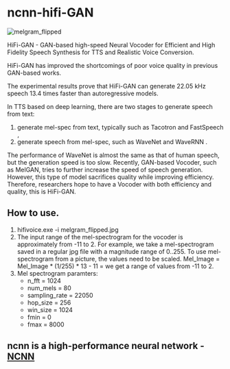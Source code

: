 # ncnn-hifi-GAN

![melgram_flipped](https://github.com/magicse/ncnn-hifi-GAN/assets/13585785/b1042b11-2efa-4442-9422-bf4a4d2b1d4e)

HiFi-GAN - GAN-based high-speed Neural Vocoder for Efficient and High Fidelity Speech Synthesis for TTS and Realistic Voice Conversion.

HiFi-GAN has improved the shortcomings of poor voice quality in previous GAN-based works.

The experimental results prove that HiFi-GAN can generate 22.05 kHz speech 13.4 times faster than autoregressive models.

In TTS based on deep learning, there are two stages to generate speech from text: 

1. generate mel-spec from text, typically such as Tacotron and FastSpeech , 
2. generate speech from mel-spec, such as WaveNet and WaveRNN .

The performance of WaveNet is almost the same as that of human speech, but the generation speed is too slow. Recently, GAN-based Vocoder, such as MelGAN, tries to further increase the speed of speech generation. However, this type of model sacrifices quality while improving efficiency. Therefore, researchers hope to have a Vocoder with both efficiency and quality, this is HiFi-GAN.
## How to use.
1. hifivoice.exe -i melgram_flipped.jpg
2. The input range of the mel-spectrogram for the vocoder is approximately from -11 to 2. 
For example, we take a mel-spectrogram saved in a regular jpg file with a magnitude range of 0..255. 
To use mel-spectrogram from a picture, the values need to be scaled. Mel_Image = Mel_Image * (1/255) * 13 - 11 = we get a range of values from -11 to 2.
3. Mel spectrogram paramters:
   - n_fft = 1024
   - num_mels = 80
   - sampling_rate = 22050
   - hop_size = 256
   - win_size = 1024
   - fmin = 0
   - fmax = 8000   

## ncnn is a high-performance neural network - [NCNN](https://github.com/Tencent/ncnn)

